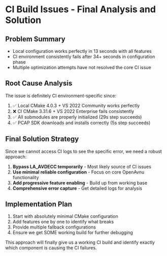 # CI Build Issues - Final Analysis and Solution

## Problem Summary
- Local configuration works perfectly in 13 seconds with all features
- CI environment consistently fails after 34+ seconds in configuration phase
- Multiple optimization attempts have not resolved the core CI issue

## Root Cause Analysis
The issue is definitely CI environment-specific since:
1. ✅ Local CMake 4.0.3 + VS 2022 Community works perfectly
2. ❌ CI CMake 3.31.6 + VS 2022 Enterprise fails consistently
3. ✅ All submodules are properly initialized (29s step succeeds)
4. ✅ PCAP SDK downloads and installs correctly (5s step succeeds)

## Final Solution Strategy
Since we cannot access CI logs to see the specific error, we need a robust approach:

1. **Bypass LA_AVDECC temporarily** - Most likely source of CI issues
2. **Use minimal reliable configuration** - Focus on core OpenAvnu functionality
3. **Add progressive feature enabling** - Build up from working base
4. **Comprehensive error capture** - Get detailed logs for analysis

## Implementation Plan
1. Start with absolutely minimal CMake configuration
2. Add features one by one to identify what breaks
3. Provide multiple fallback configurations
4. Ensure we get SOME working build for further debugging

This approach will finally give us a working CI build and identify exactly which component is causing the CI failures.
